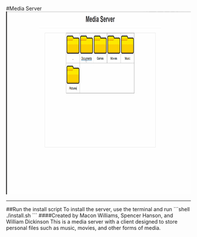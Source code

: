 #Media Server
<img src="media/demo_latest.gif" width="800" height="500" />
<br />
<hr />
##Run the install script
To install the server, use the terminal and run
```shell
./install.sh
```
####Created by Macon Williams, Spencer Hanson, and William Dickinson
This is a media server with a client designed to store personal files such as music, movies, and other forms of media. 